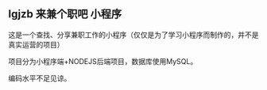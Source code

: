 lgjzb 来兼个职吧 小程序
---

这是一个查找、分享兼职工作的小程序（仅仅是为了学习小程序而制作的，并不是真实运营的项目）

项目分为小程序端+NODEJS后端项目，数据库使用MySQL。

编码水平不足见谅。

